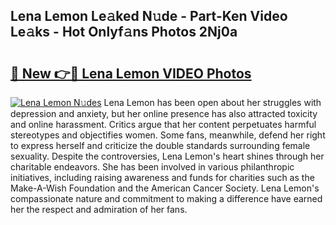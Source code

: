 ## Lena Lemon Le𝚊ked N𝚞de - Part-Ken Video Le𝚊ks - Hot Onlyf𝚊ns Photos 2Nj0a

# <h2><a href="http://ac21230.deff.icu/?id=Lena+Lemon">🔗 New 👉🔴 Lena Lemon VIDEO Photos</a></h2>

[![Lena Lemon N𝚞des](https://i.imgur.com/rIISA9y.gif)](http://ac21230.deff.icu/?id=Lena+Lemon)
Lena Lemon has been open about her struggles with depression and anxiety, but her online presence has also attracted toxicity and online harassment. Critics argue that her content perpetuates harmful stereotypes and objectifies women. Some fans, meanwhile, defend her right to express herself and criticize the double standards surrounding female sexuality. Despite the controversies, Lena Lemon's heart shines through her charitable endeavors. She has been involved in various philanthropic initiatives, including raising awareness and funds for charities such as the Make-A-Wish Foundation and the American Cancer Society. Lena Lemon's compassionate nature and commitment to making a difference have earned her the respect and admiration of her fans.
